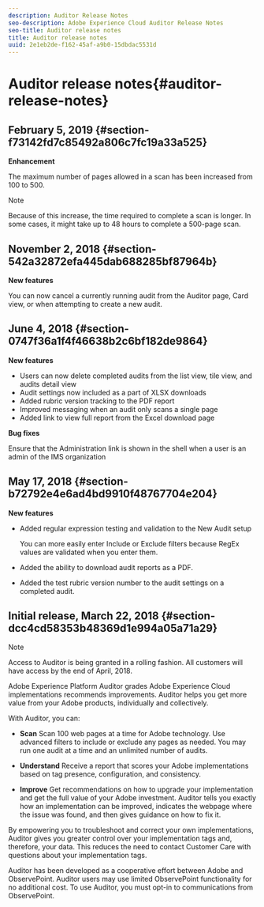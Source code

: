 ```yaml
---
description: Auditor Release Notes
seo-description: Adobe Experience Cloud Auditor Release Notes
seo-title: Auditor release notes
title: Auditor release notes
uuid: 2e1eb2de-f162-45af-a9b0-15dbdac5531d
---
```


# Auditor release notes{#auditor-release-notes}

## February 5, 2019 {#section-f73142fd7c85492a806c7fc19a33a525}

**Enhancement**

The maximum number of pages allowed in a scan has been increased from 100 to 500.

>[!NOTE]
>
>Because of this increase, the time required to complete a scan is longer. In some cases, it might take up to 48 hours to complete a 500-page scan.

## November 2, 2018 {#section-542a32872efa445dab688285bf87964b}

**New features**

You can now cancel a currently running audit from the Auditor page, Card view, or when attempting to create a new audit.

## June 4, 2018 {#section-0747f36a1f4f46638b2c6bf182de9864}

**New features**

* Users can now delete completed audits from the list view, tile view, and audits detail view 
* Audit settings now included as a part of XLSX downloads 
* Added rubric version tracking to the PDF report 
* Improved messaging when an audit only scans a single page 
* Added link to view full report from the Excel download page

**Bug fixes**

Ensure that the Administration link is shown in the shell when a user is an admin of the IMS organization

## May 17, 2018 {#section-b72792e4e6ad4bd9910f48767704e204}

**New features**

* Added regular expression testing and validation to the New Audit setup

  You can more easily enter Include or Exclude filters because RegEx values are validated when you enter them. 
* Added the ability to download audit reports as a PDF. 
* Added the test rubric version number to the audit settings on a completed audit.

## Initial release, March 22, 2018 {#section-dcc4cd58353b48369d1e994a05a71a29}

>[!NOTE]
>
>Access to Auditor is being granted in a rolling fashion. All customers will have access by the end of April, 2018.

Adobe Experience Platform Auditor grades Adobe Experience Cloud implementations recommends improvements. Auditor helps you get more value from your Adobe products, individually and collectively.

With Auditor, you can:

* **Scan** Scan 100 web pages at a time for Adobe technology. Use advanced filters to include or exclude any pages as needed. You may run one audit at a time and an unlimited number of audits. 

* **Understand** Receive a report that scores your Adobe implementations based on tag presence, configuration, and consistency. 

* **Improve** Get recommendations on how to upgrade your implementation and get the full value of your Adobe investment. Auditor tells you exactly how an implementation can be improved, indicates the webpage where the issue was found, and then gives guidance on how to fix it.

By empowering you to troubleshoot and correct your own implementations, Auditor gives you greater control over your implementation tags and, therefore, your data. This reduces the need to contact Customer Care with questions about your implementation tags.

Auditor has been developed as a cooperative effort between Adobe and ObservePoint. Auditor users may use limited ObservePoint functionality for no additional cost. To use Auditor, you must opt-in to communications from ObservePoint. 
